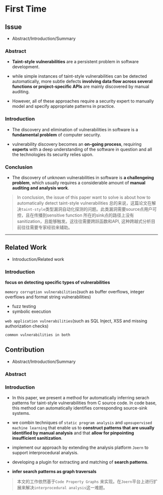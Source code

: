 # First Time



## Issue

* Abstract/Introduction/Summary

### Abstract

- **Taint-style vulnerabilities** are a persistent problem in software development.

- while simple instances of taint-style vulnerabilities can be detected automatically, more  subtle defects **involving data flow across several functions or project-specific APIs** are mainly discovered by manual auditing.

- However, all of these approaches require a security expert to manually model and specify appropriate patterns in practice.

### Introduction

- The discovery and elimination of vulnerabilities in software is a **fundamental problem** of computer security.

- vulnerability discovery becomes an **on-going process**, requiring **experts** with a deep understanding of the software in question and all the technologies its security relies upon.
 
### Conclusion

- The discovery of unknown vulnerabilities in software is **a challengeing problem**, which usually requires a considerable amount of **manual auditing and analysis work**.

> In conclusion, the issue of this paper want to solve is about how to automatically detect taint-style vulnerabilities
> 总的来说，这篇论文在解决`taint-style`类型漏洞自动化探测的问题。此类漏洞需要source点用户可控，且在传播到sensitive function 所在的sink点的路径上没有sanitization，且能够触发。这往往需要跨跃函数和API, 这种跨越式分析目前往往需要专家经验来辅助。 

---

## Related Work

* Introduction/Related work

### Introduction

**focus on detecting specific types of vulnerabilities**

`memory corruption vulnerabilities`(such as buffer overflows, integer overflows and format string vulnerabilities)
- fuzz testing
- symbolic execution

`web application vulnerabilities`(such as SQL Inject, XSS and missing authorization checks)

`common vulnerabilities in both`


## Contribution

* Abstract/Introduction/Summary

### Abstract

### Introduction 

- In this paper, we present a method for automatically inferring serach patterns for taint-style vulnerabilities from C source code. In code base, this method can automatically identifies corresponding source-sink systems.

- we combin techniques of `static program analysis` and `upnsupervised machine learning` that enable us to **construct patterns that are usually identified by manual analysis** and that **allow for pinpointing insufficient sanitization**.

- implement our approach by extending the analysis platform `Joern` to  support interprocedural analysis.
- developing a plugin for extracting and matching of **search patterns**.
- **infer search patterns as graph traversals**

> 本文的工作依然基于`Code Property Graphs` 来实现。在`Joern`平台上进行扩展来解决`interprocedural analysis`这一难题。


